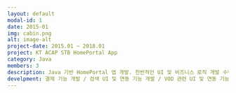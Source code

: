 ```yaml
---
layout: default
modal-id: 1
date: 2015-01
img: cabin.png
alt: image-alt
project-date: 2015.01 ~ 2018.01
project: KT ACAP STB HomePortal App
category: Java
members: 3
description: Java 기반 HomePortal 앱 개발. 전반적인 UI 및 비즈니스 로직 개발 수행
develpment: 결제 기능 개발 / 검색 UI 및 연동 기능 개발 / VOD 관련 UI 및 연동 기능 개발
---
```

